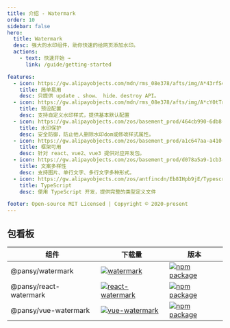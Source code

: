 ```yaml
---
title: 介绍 - Watermark
order: 10
sidebar: false
hero:
  title: Watermark
  desc: 强大的水印组件，助你快速的给网页添加水印。
  actions:
    - text: 快速开始 →
      link: /guide/getting-started

features:
  - icon: https://gw.alipayobjects.com/mdn/rms_08e378/afts/img/A*43rfS4dD0MUAAAAAAAAAAABkARQnAQ
    title: 简单易用
    desc: 只提供 update 、show、 hide、destroy API。
  - icon: https://gw.alipayobjects.com/mdn/rms_08e378/afts/img/A*cY0tTr8q3Y4AAAAAAAAAAABkARQnAQ
    title: 预设配置
    desc: 支持自定义水印样式，提供基本默认配置
  - icon: https://gw.alipayobjects.com/zos/basement_prod/464cb990-6db8-4611-89af-7766e208b365/k77899wk_w108_h132.png
    title: 水印保护
    desc: 安全防御，防止他人删除水印dom或修改样式属性。
  - icon: https://gw.alipayobjects.com/zos/basement_prod/a1c647aa-a410-4024-8414-c9837709cb43/k7787itw_w126_h114.png
    title: 框架可用
    desc: 针对 react、vue2、vue3 提供对应开发包。
  - icon: https://gw.alipayobjects.com/zos/basement_prod/d078a5a9-1cb3-4352-9f05-505c2e98bc95/k7788v4b_w102_h126.png
    title: 文案多样性
    desc: 支持图片、单行文字、多行文字多种形式。
  - icon: https://gw.alipayobjects.com/zos/antfincdn/Eb8IHpb9jE/Typescript_logo_2020.svg
    title: TypeScript
    desc: 使用 TypeScript 开发，提供完整的类型定义文件

footer: Open-source MIT Licensed | Copyright © 2020-present
---
```


## 包看板

| 组件 | 下载量 | 版本 |
| --- | --- | --- |
| @pansy/watermark | [![watermark](https://img.shields.io/npm/dw/@pansy/watermark.svg)](https://www.npmjs.com/package/@pansy/watermark) | [![npm package](https://img.shields.io/npm/v/@pansy/watermark.svg?style=flat-square?style=flat-square)](https://www.npmjs.com/package/@pansy/watermark) |
| @pansy/react-watermark | [![react-watermark](https://img.shields.io/npm/dw/@pansy/react-watermark.svg)](https://www.npmjs.com/package/@pansy/react-watermark) | [![npm package](https://img.shields.io/npm/v/@pansy/react-watermark.svg?style=flat-square?style=flat-square)](https://www.npmjs.com/package/@pansy/react-watermark) |
| @pansy/vue-watermark | [![vue-watermark](https://img.shields.io/npm/dw/@pansy/vue-watermark.svg)](https://www.npmjs.com/package/@pansy/vue-watermark) | [![npm package](https://img.shields.io/npm/v/@pansy/vue-watermark.svg?style=flat-square?style=flat-square)](https://www.npmjs.com/package/@pansy/vue-watermark) |

